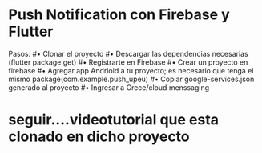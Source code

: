 # Push Notification con Firebase y Flutter

Pasos:
#•	Clonar el proyecto
#•	Descargar las dependencias necesarias (flutter package get)
#•	Registrarte en Firebase
#•	Crear un proyecto en firebase
#•	Agregar app Andrioid a tu proyecto; es necesario que tenga el mismo package(com.example.push_upeu)
#•	Copiar google-services.json generado al proyecto
#•	Ingresar a Crece/cloud menssaging

# seguir....videotutorial que esta clonado en dicho proyecto
